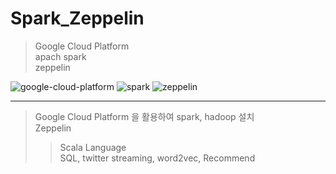 # Spark_Zeppelin
 
 > Google Cloud Platform   
 > apach spark    
 > zeppelin   

 ![google-cloud-platform](https://user-images.githubusercontent.com/46242120/83444112-d8047d80-a485-11ea-923d-dd0d933f2b59.jpg)
 ![spark](https://user-images.githubusercontent.com/46242120/83443981-a12e6780-a485-11ea-8bc4-5b461a467dd5.png)
 ![zeppelin](https://user-images.githubusercontent.com/46242120/83443987-a4295800-a485-11ea-898f-e98d41800bb1.jpg)

------ 

> Google Cloud Platform 을 활용하여 spark, hadoop 설치    
> Zeppelin    
>> Scala Language    
>> SQL, twitter streaming, word2vec, Recommend    
